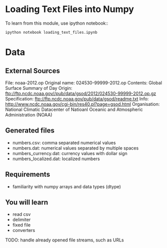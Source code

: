 Loading Text Files into Numpy
=============================

To learn from this module, use ipython notebook::

    ipython notebook loading_text_files.ipynb

Data
====

External Sources
----------------

File: noaa-2012.op
Original name: 024530-99999-2012.op
Contents: Global Surface Summary of Day
Origin: ftp://ftp.ncdc.noaa.gov//pub/data/gsod/2012/024530-99999-2012.op.gz
Specification: ftp://ftp.ncdc.noaa.gov/pub/data/gsod/readme.txt
Info: http://www.ncdc.noaa.gov/cgi-bin/res40.pl?page=gsod.html
Organisation: National Climatic Datacenter of Natioanl Oceanic and Atmospheric Administration (NOAA)

Generated files
---------------

* numbers.csv: comma separated numerical values
* numbers.dat: numerical values separated by multiple spaces
* numbers_currency.dat: currency values with dollar sign
* numbers_localized.dat: localized numbers

Requirements
------------

* familiarity with numpy arrays and data types (dtype)

You will learn
--------------

* read csv
* delimiter
* fixed file
* converters

TODO: handle already opened file streams, such as URLs

